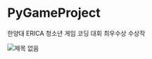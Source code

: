 # PyGameProject
한양대 ERICA 청소년 게임 코딩 대회 최우수상 수상작

![제목 없음](https://user-images.githubusercontent.com/59996727/219829692-0a9329e1-a36f-49d2-8f80-aec99675c4d3.png)

